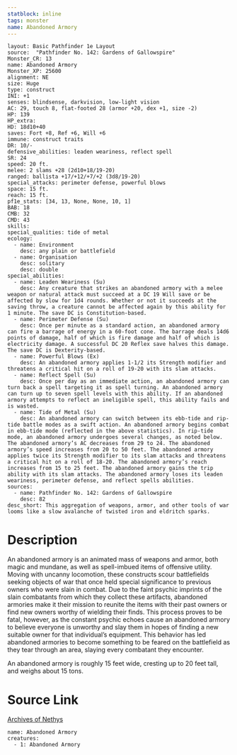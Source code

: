 ```yaml
---
statblock: inline
tags: monster
name: Abandoned Armory
---
```

```statblock
layout: Basic Pathfinder 1e Layout
source:  "Pathfinder No. 142: Gardens of Gallowspire"
Monster_CR: 13
name: Abandoned Armory
Monster_XP: 25600
alignment: NE
size: Huge
type: construct
INI: +1
senses: blindsense, darkvision, low-light vision
AC: 29, touch 8, flat-footed 28 (armor +20, dex +1, size -2)
HP: 139
HP_extra: 
HD: 18d10+40
saves: Fort +8, Ref +6, Will +6
immune: construct traits
DR: 10/-
defensive_abilities: leaden weariness, reflect spell
SR: 24
speed: 20 ft.
melee: 2 slams +28 (2d10+18/19-20)
ranged: ballista +17/+12/+7/+2 (3d8/19-20)
special_attacks: perimeter defense, powerful blows
space: 15 ft.
reach: 15 ft.
pf1e_stats: [34, 13, None, None, 10, 1]
BAB: 18
CMB: 32
CMD: 43
skills: 
special_qualities: tide of metal
ecology:
  - name: Environment
    desc: any plain or battlefield
  - name: Organisation
    desc: solitary
    desc: double
special_abilities:
  - name: Leaden Weariness (Su)
    desc: Any creature that strikes an abandoned armory with a melee weapon or natural attack must succeed at a DC 19 Will save or be affected by slow for 1d4 rounds. Whether or not it succeeds at the saving throw, a creature cannot be affected again by this ability for 1 minute. The save DC is Constitution-based.
  - name: Perimeter Defense (Su)
    desc: Once per minute as a standard action, an abandoned armory can fire a barrage of energy in a 60-foot cone. The barrage deals 14d6 points of damage, half of which is fire damage and half of which is electricity damage. A successful DC 20 Reflex save halves this damage. The save DC is Dexterity-based.
  - name: Powerful Blows (Ex)
    desc: An abandoned armory applies 1-1/2 its Strength modifier and threatens a critical hit on a roll of 19-20 with its slam attacks.
  - name: Reflect Spell (Su)
    desc: Once per day as an immediate action, an abandoned armory can turn back a spell targeting it as spell turning. An abandoned armory can turn up to seven spell levels with this ability. If an abandoned armory attempts to reflect an ineligible spell, this ability fails and is wasted.
  - name: Tide of Metal (Su)
    desc: An abandoned armory can switch between its ebb-tide and rip-tide battle modes as a swift action. An abandoned armory begins combat in ebb-tide mode (reflected in the above statistics). In rip-tide mode, an abandoned armory undergoes several changes, as noted below. The abandoned armory’s AC decreases from 29 to 24. The abandoned armory’s speed increases from 20 to 50 feet. The abandoned armory applies twice its Strength modifier to its slam attacks and threatens a critical hit on a roll of 18-20. The abandoned armory’s reach increases from 15 to 25 feet. The abandoned armory gains the trip ability with its slam attacks. The abandoned armory loses its leaden weariness, perimeter defense, and reflect spells abilities.
sources:
  - name: Pathfinder No. 142: Gardens of Gallowspire
    desc: 82
desc_short: This aggregation of weapons, armor, and other tools of war looms like a slow avalanche of twisted iron and eldritch sparks.
```
# Description
An abandoned armory is an animated mass of weapons and armor, both magic and mundane, as well as spell-imbued items of offensive utility. Moving with uncanny locomotion, these constructs scour battlefields seeking objects of war that once held special significance to previous owners who were slain in combat. Due to the faint psychic imprints of the slain combatants from which they collect these artifacts, abandoned armories make it their mission to reunite the items with their past owners or find new owners worthy of wielding their finds. This process proves to be fatal, however, as the constant psychic echoes cause an abandoned armory to believe everyone is unworthy and slay them in hopes of finding a new suitable owner for that individual’s equipment. This behavior has led abandoned armories to become something to be feared on the battlefield as they tear through an area, slaying every combatant they encounter.

 An abandoned armory is roughly 15 feet wide, cresting up to 20 feet tall, and weighs about 15 tons.
# Source Link
[Archives of Nethys](https://aonprd.com/MonsterDisplay.aspx?ItemName=Abandoned%20Armory)
```encounter-table
name: Abandoned Armory
creatures:
  - 1: Abandoned Armory
```

